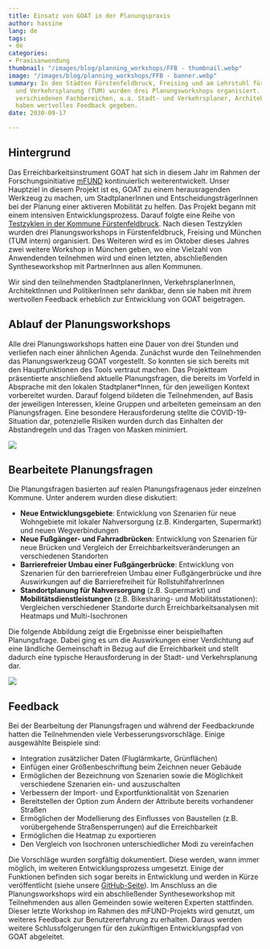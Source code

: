 ```yaml
---
title: Einsatz von GOAT in der Planungspraxis
author: hassine
lang: de
tags:
- de
categories:
- Praxisanwendung
thumbnail: "/images/blog/planning_workshops/FFB - thumbnail.webp"
image: "/images/blog/planning_workshops/FFB - banner.webp"
summary: In den Städten Fürstenfeldbruck, Freising und am Lehrstuhl für Siedlungsstruktur
  und Verkehrsplanung (TUM) wurden drei Planungsworkshops organisiert. Experten aus
  verschiedenen Fachbereichen, u.a. Stadt- und Verkehrsplaner, Architekten und Politiker
  haben wertvolles Feedback gegeben.
date: 2030-09-17

---
```

## Hintergrund

Das Erreichbarkeitsinstrument GOAT hat sich in diesem Jahr im Rahmen der Forschungsinitiative [mFUND](https://www.bmvi.de/DE/Themen/Digitales/mFund/Ueberblick/ueberblick.html) kontinuierlich weiterentwickelt. Unser Hauptziel in diesem Projekt ist es, GOAT zu einem herausragenden Werkzeug zu machen, um StadtplanerInnen und EntscheidungsträgerInnen bei der Planung einer aktiveren Mobilität zu helfen. Das Projekt begann mit einem intensiven Entwicklungsprozess. Darauf folgte eine Reihe von [Testzyklen in der Kommune Fürstenfeldbruck](../2020-05-25-testcycles). Nach diesen Testzyklen wurden drei Planungsworkshops in Fürstenfeldbruck, Freising und München (TUM intern) organisiert. Des Weiteren wird es im Oktober dieses Jahres zwei weitere Workshop in München geben, wo eine Vielzahl von Anwendenden teilnehmen wird und einen letzten, abschließenden Syntheseworkshop mit PartnerInnen aus allen Kommunen.

Wir sind den teilnehmenden StadtplanerInnen, VerkehrsplanerInnen, ArchitektInnen und PolitikerInnen sehr dankbar, denn sie haben mit ihrem wertvollen Feedback erheblich zur Entwicklung von GOAT beigetragen.

## Ablauf der Planungsworkshops

Alle drei Planungsworkshops hatten eine Dauer von drei Stunden und verliefen nach einer ähnlichen Agenda. Zunächst wurde den Teilnehmenden das Planungswerkzeug GOAT vorgestellt. So konnten sie sich bereits mit den Hauptfunktionen des Tools vertraut machen. Das Projektteam präsentierte anschließend aktuelle Planungsfragen, die bereits im Vorfeld in Absprache mit den lokalen Stadtplaner*Innen, für den jeweiligen Kontext vorbereitet wurden. Darauf folgend bildeten die Teilnehmenden, auf Basis der jeweiligen Interessen, kleine Gruppen und arbeiteten gemeinsam an den Planungsfragen. Eine besondere Herausforderung stellte die COVID-19-Situation dar, potenzielle Risiken wurden durch das Einhalten der Abstandregeln und das Tragen von Masken minimiert.

![](/images/blog/planning_workshops/images_FR_FFB.png)

## Bearbeitete Planungsfragen

Die Planungsfragen basierten auf realen Planungsfragenaus jeder einzelnen Kommune. Unter anderem wurden diese diskutiert:

* **Neue Entwicklungsgebiete**: Entwicklung von Szenarien für neue Wohngebiete mit lokaler Nahversorgung (z.B. Kindergarten, Supermarkt) und neuen Wegverbindungen
* **Neue Fußgänger- und Fahrradbrücken**: Entwicklung von Szenarien für neue Brücken und Vergleich der Erreichbarkeitsveränderungen an verschiedenen Standorten
* **Barrierefreier Umbau einer Fußgängerbrücke**: Entwicklung von Szenarien für den barrierefreien Umbau einer Fußgängerbrücke und ihre Auswirkungen auf die Barrierefreiheit für RollstuhlfahrerInnen
* **Standortplanung für Nahversorgung** (z.B. Supermarkt) und **Mobilitätsdienstleistungen** (z.B. Bikesharing- und Mobilitätsstationen): Vergleichen verschiedener Standorte durch Erreichbarkeitsanalysen mit Heatmaps und Multi-Isochronen

Die folgende Abbildung zeigt die Ergebnisse einer beispielhaften Planungsfrage. Dabei ging es um die Auswirkungen einer Verdichtung auf eine ländliche Gemeinschaft in Bezug auf die Erreichbarkeit und stellt dadurch eine typische Herausforderung in der Stadt- und Verkehrsplanung dar.

![](/images/blog/planning_workshops/Blogpost_planning_workshop_graphic_de.png)

## Feedback

Bei der Bearbeitung der Planungsfragen und während der Feedbackrunde hatten die Teilnehmenden viele Verbesserungsvorschläge.
Einige ausgewählte Beispiele sind:

* Integration zusätzlicher Daten (Fluglärmkarte, Grünflächen)
* Einfügen einer Größenbeschriftung beim Zeichnen neuer Gebäude
* Ermöglichen der Bezeichnung von Szenarien sowie die Möglichkeit verschiedene Szenarien ein- und auszuschalten
* Verbessern der Import- und Exportfunktionalität von Szenarien
* Bereitstellen der Option zum Ändern der Attribute bereits vorhandener Straßen
* Ermöglichen der Modellierung des Einflusses von Baustellen (z.B. vorübergehende Straßensperrungen) auf die Erreichbarkeit
* Ermöglichen die Heatmap zu exportieren
* Den Vergleich von Isochronen unterschiedlicher Modi zu vereinfachen

Die Vorschläge wurden sorgfältig dokumentiert. Diese werden, wann immer möglich, im weiteren Entwicklungsprozess umgesetzt. Einige der Funktionen befinden sich sogar bereits in Entwicklung und werden in Kürze veröffentlicht (siehe unsere [GitHub-Seite](https://github.com/goat-community/goat)). Im Anschluss an die Planungsworkshops wird ein abschließender Syntheseworkshop mit Teilnehmenden aus allen Gemeinden sowie weiteren Experten stattfinden. Dieser letzte Workshop im Rahmen des mFUND-Projekts wird genutzt, um weiteres Feedback zur Benutzererfahrung zu erhalten. Daraus werden weitere Schlussfolgerungen für den zukünftigen Entwicklungspfad von GOAT abgeleitet.